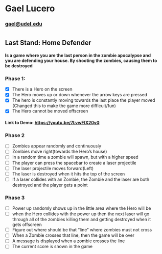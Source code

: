 # Gael Lucero
### gael@udel.edu

#
## Last Stand: Home Defender
#### Is a game where you are the last person in the zombie apocalypse and you are defending your house. By shooting the zombies, causing them to be destroyed

### Phase 1: 
- [x] There is a Hero on the screen
- [x] The Hero moves up or down whenever the arrow keys are pressed
- [x] The hero is constantly moving towards the last place the player moved (Changed this to make the game more difficult/fun)
- [x] The Hero cannot be moved offscreen
#### Link to Demo: https://youtu.be/7LvwFIX20y0

### Phase 2
- [ ] Zombies appear randomly and continuously
- [ ] Zombies move right(towards the Hero’s house)
- [ ] In a random time a zombie will spawn, but with a higher speed 
- [ ] The player can press the spacebar to create a laser projectile
- [ ] The laser projectile moves forward(Left)
- [ ] The laser is destroyed when it hits the top of the screen
- [ ] If a laser collides with an Zombie, the Zombie and the laser are both destroyed and the player gets a point

### Phase 3
- [ ] Power up randomly shows up in the little area where the Hero will be
- [ ] when the Hero collides with the power up then the next laser will go through all of the zombies killing them and getting destroyed when it gets offscreen
- [ ] Figure out where should be that “line” where zombies must not cross
- [ ] When a Zombie crosses that line, then the game will be over
- [ ] A message is displayed when a zombie crosses the line
- [ ] The current score is shown in the game

